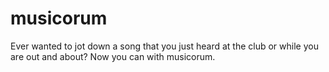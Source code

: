 <h1> musicorum </h1>
<p> Ever wanted to jot down a song that you just heard at the club or while you are out and about? Now you can with musicorum.</p>
